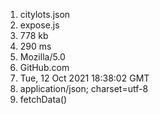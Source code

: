 1. citylots.json
2. expose.js
3. 778 kb
4. 290 ms
5. Mozilla/5.0
6. GitHub.com
7. Tue, 12 Oct 2021 18:38:02 GMT
8. application/json; charset=utf-8
9. fetchData()